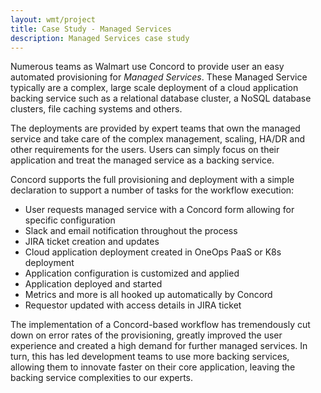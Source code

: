 ```yaml
---
layout: wmt/project
title: Case Study - Managed Services
description: Managed Services case study
---
```


Numerous teams as Walmart use Concord to provide user an easy automated
provisioning for _Managed Services_. These Managed Service typically are a
complex, large scale deployment of a cloud application backing service such as
a relational database cluster, a NoSQL database clusters, file caching systems
and others.

The deployments are provided by expert teams that own the managed service and
take care of the complex management, scaling, HA/DR and other requirements for
the users. Users can simply focus on their application and treat the managed
service as a backing service.

Concord supports the full provisioning and deployment with a simple declaration
to support a number of tasks for the workflow execution:

- User requests managed service with a Concord form allowing for specific
  configuration
- Slack and email notification throughout the process
- JIRA ticket creation and updates
- Cloud application deployment created in OneOps PaaS or K8s deployment
- Application configuration is customized and applied
- Application deployed and started
- Metrics and more is all hooked up automatically by Concord
- Requestor updated with access details in JIRA ticket

The implementation of a Concord-based workflow has tremendously cut down on
error rates of the provisioning, greatly improved the user experience and
created a high demand for further managed services. In turn, this has led
development teams to use more backing services, allowing them to innovate faster
on their core application, leaving the backing service complexities to our
experts. 


